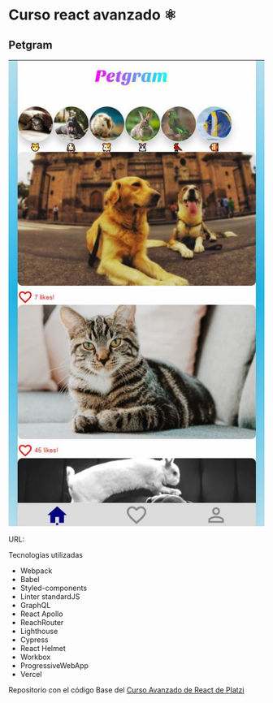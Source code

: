 # Curso react avanzado ⚛️

## Petgram

![Petgram](./screenshots/Capture.JPG)
 
URL:

Tecnologias utilizadas

-   Webpack
-   Babel
-   Styled-components
-   Linter standardJS
-   GraphQL
-   React Apollo
-   ReachRouter
-   Lighthouse
-   Cypress
-   React Helmet
-   Workbox
-   ProgressiveWebApp
-   Vercel

Repositorio con el código Base del [Curso Avanzado de React de Platzi](https://platzi.com/cursos/react-avanzado/)

